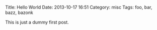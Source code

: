 Title: Hello World
Date: 2013-10-17 16:51
Category: misc
Tags: foo, bar, bazz, bazonk

This is just a dummy first post.
